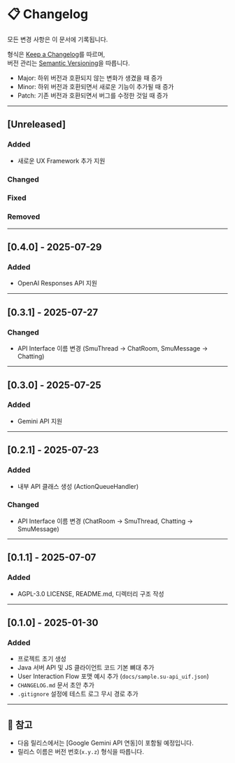 # 📋 Changelog

모든 변경 사항은 이 문서에 기록됩니다.

형식은 [Keep a Changelog](https://keepachangelog.com/en/1.0.0/)를 따르며,  
버전 관리는 [Semantic Versioning](https://semver.org/lang/ko/)을 따릅니다.
  - Major: 하위 버전과 호환되지 않는 변화가 생겼을 때 증가
  - Minor: 하위 버전과 호환되면서 새로운 기능이 추가될 때 증가
  - Patch: 기존 버전과 호환되면서 버그를 수정한 것일 때 증가
  
---

## [Unreleased]

### Added
- 새로운 UX Framework 추가 지원

### Changed

### Fixed

### Removed

---
## [0.4.0] - 2025-07-29

### Added
- OpenAI Responses API 지원

---
## [0.3.1] - 2025-07-27

### Changed
- API Interface 이름 변경 (SmuThread -> ChatRoom, SmuMessage -> Chatting)

---
## [0.3.0] - 2025-07-25

### Added
- Gemini API 지원

---
## [0.2.1] - 2025-07-23

### Added
- 내부 API 클래스 생성 (ActionQueueHandler)

### Changed
- API Interface 이름 변경 (ChatRoom -> SmuThread, Chatting -> SmuMessage) 

---
## [0.1.1] - 2025-07-07

### Added
- AGPL-3.0 LICENSE, README.md, 디렉터리 구조 작성

---
## [0.1.0] - 2025-01-30

### Added
- 프로젝트 초기 생성
- Java 서버 API 및 JS 클라이언트 코드 기본 뼈대 추가
- User Interaction Flow 포맷 예시 추가 (`docs/sample.su-api_uif.json`)
- `CHANGELOG.md` 문서 초안 추가
- `.gitignore` 설정에 테스트 로그 무시 경로 추가

---

## 📌 참고

- 다음 릴리스에서는 [Google Gemini API 연동]이 포함될 예정입니다.
- 릴리스 이름은 버전 번호(`x.y.z`) 형식을 따릅니다.
